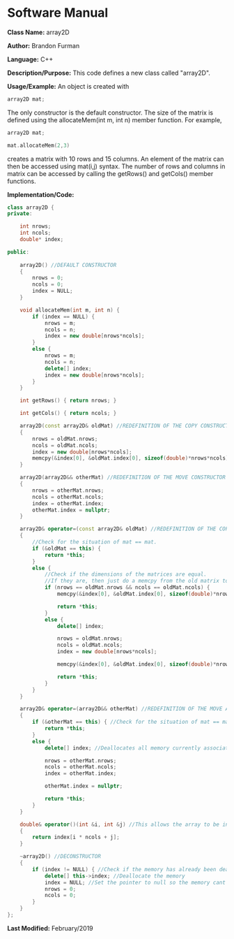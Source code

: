 # Software Manual

**Class Name:** array2D

**Author:** Brandon Furman

**Language:** C++

**Description/Purpose:** This code defines a new class called "array2D".

**Usage/Example:** An object is created with

```cpp
array2D mat;
```
The only constructor is the default constructor. The size of the matrix is defined using the allocateMem(int m, int n) member function. For example,
```cpp
array2D mat;

mat.allocateMem(2,3)
```
creates a matrix with 10 rows and 15 columns. An element of the matrix can then be accessed using mat(i,j) syntax. The number of rows and columns in matrix can be accessed by calling the getRows() and getCols() member functions.

**Implementation/Code:**

```cpp
class array2D {
private:

	int nrows;
	int ncols;
	double* index;

public:
	
	array2D() //DEFAULT CONSTRUCTOR
	{
		nrows = 0;
		ncols = 0;
		index = NULL;
	}

	void allocateMem(int m, int n) {
		if (index == NULL) {
			nrows = m;
			ncols = n;
			index = new double[nrows*ncols];
		}
		else {
			nrows = m;
			ncols = n;
			delete[] index;
			index = new double[nrows*ncols];
		}
	}

	int getRows() { return nrows; }

	int getCols() { return ncols; }

	array2D(const array2D& oldMat) //REDEFINITION OF THE COPY CONSTRUCTOR
	{
		nrows = oldMat.nrows;
		ncols = oldMat.ncols;
		index = new double[nrows*ncols];
		memcpy(&index[0], &oldMat.index[0], sizeof(double)*nrows*ncols);
	}

	array2D(array2D&& otherMat) //REDEFINITION OF THE MOVE CONSTRUCTOR
	{
		nrows = otherMat.nrows;
		ncols = otherMat.ncols;
		index = otherMat.index;
		otherMat.index = nullptr;
	}

	array2D& operator=(const array2D& oldMat) //REDEFINITION OF THE COPY ASSIGNMENT OPERATOR
	{
		//Check for the situation of mat == mat.
		if (&oldMat == this) {
			return *this;
		}
		else {
			//Check if the dimensions of the matrices are equal.
			//If they are, then just do a memcpy from the old matrix to the new matrix.
			if (nrows == oldMat.nrows && ncols == oldMat.ncols) { 
				memcpy(&index[0], &oldMat.index[0], sizeof(double)*nrows*ncols);

				return *this;
			}
			else {
				delete[] index;

				nrows = oldMat.nrows;
				ncols = oldMat.ncols;
				index = new double[nrows*ncols];

				memcpy(&index[0], &oldMat.index[0], sizeof(double)*nrows*ncols);

				return *this;
			}
		}
	}

	array2D& operator=(array2D&& otherMat) //REDEFINITION OF THE MOVE ASSIGNMENT OPERATOR
	{
		if (&otherMat == this) { //Check for the situation of mat == mat.
			return *this;
		}
		else {
			delete[] index; //Deallocates all memory currently associated with the matrix.

			nrows = otherMat.nrows; 
			ncols = otherMat.ncols;
			index = otherMat.index;

			otherMat.index = nullptr;

			return *this;
		}
	}

	double& operator()(int &i, int &j) //This allows the array to be indexed like Mat(i,j).
	{
		return index[i * ncols + j];
	}

	~array2D() //DECONSTRUCTOR
	{
		if (index != NULL) { //Check if the memory has already been deallocated
			delete[] this->index; //Deallocate the memory
			index = NULL; //Set the pointer to null so the memory cant be deallocated again.
			nrows = 0;
			ncols = 0;
		}
	}
};

```

**Last Modified:** February/2019